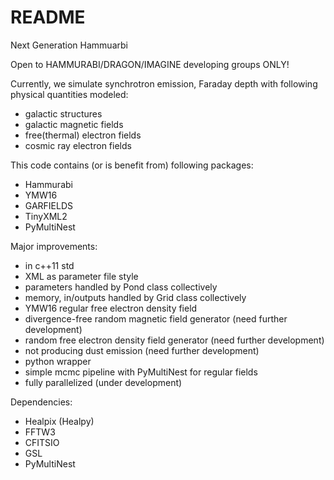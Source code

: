 # README

Next Generation Hammuarbi

Open to HAMMURABI/DRAGON/IMAGINE developing groups ONLY!

Currently, we simulate synchrotron emission, Faraday depth with following physical quantities modeled:

* galactic structures
* galactic magnetic fields
* free(thermal) electron fields
* cosmic ray electron fields

This code contains (or is benefit from) following packages:

* Hammurabi
* YMW16
* GARFIELDS
* TinyXML2
* PyMultiNest

Major improvements:

* in c++11 std
* XML as parameter file style
* parameters handled by Pond class collectively
* memory, in/outputs handled by Grid class collectively
* YMW16 regular free electron density field
* divergence-free random magnetic field generator (need further development)
* random free electron density field generator (need further development)
* not producing dust emission (need further development)
* python wrapper
* simple mcmc pipeline with PyMultiNest for regular fields
* fully parallelized (under development)

Dependencies:

* Healpix (Healpy)
* FFTW3
* CFITSIO
* GSL
* PyMultiNest